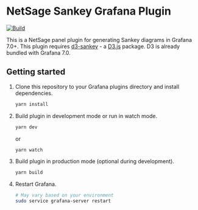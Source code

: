 # NetSage Sankey Grafana Plugin

[![Build](https://github.com/bijujacob/netsage-sankey-v3/workflows/CI/badge.svg)](https://github.com/bijujacob/netsage-sankey-v3/actions?query=workflow%3A%22CI%22)

This is a NetSage panel plugin for generating Sankey diagrams in Grafana 7.0+. This plugin requires [d3-sankey](https://github.com/d3/d3-sankey) - a [D3.js](https://github.com/d3) package. D3 is already bundled with Grafana 7.0.

## Getting started

1. Clone this repository to your Grafana plugins directory and install dependencies.

   ```bash
   yarn install
   ```

2. Build plugin in development mode or run in watch mode.

   ```bash
   yarn dev
   ```

   or

   ```bash
   yarn watch
   ```

3. Build plugin in production mode (optional during development).

   ```bash
   yarn build
   ```

4. Restart Grafana.

   ```bash
   # May vary based on your environment
   sudo service grafana-server restart
   
   ```
